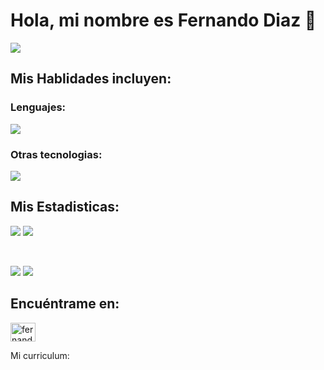 
# Hola, mi nombre es Fernando Diaz 👋

![](http://github-profile-summary-cards.vercel.app/api/cards/profile-details?username=Fernandodg97&theme=github)

## Mis Hablidades incluyen:
### Lenguajes:
<p align="left">
  <a href="https://skillicons.dev">
    <img src="https://skillicons.dev/icons?i=html,css,js,ts,java,php,mysql,react,vue&perline=14" />
  </a>
</p>

### Otras tecnologias:
<p align="left">
  <a href="https://skillicons.dev">
    <img src="https://skillicons.dev/icons?i=git,github,linux,windows,apple,vite,vscode&perline=14" />
  </a>
</p>

## Mis Estadisticas:
![](http://github-profile-summary-cards.vercel.app/api/cards/repos-per-language?username=Fernandodg97&theme=github)
![](http://github-profile-summary-cards.vercel.app/api/cards/most-commit-language?username=Fernandodg97&theme=github)

<br>

![](http://github-profile-summary-cards.vercel.app/api/cards/stats?username=Fernandodg97&theme=github)
![](https://github-readme-stats.vercel.app/api?username=Fernandodg97&count_private=true)

## Encuéntrame en:
<p align="left">
<a href="https://linkedin.com/in/fernandodiazgutierrez" target="blank"><img align="center" src="https://raw.githubusercontent.com/rahuldkjain/github-profile-readme-generator/master/src/images/icons/Social/linked-in-alt.svg" alt="fernandodiazgutierrez" height="30" width="40" /></a>
</p>

Mi curriculum: ![]()
